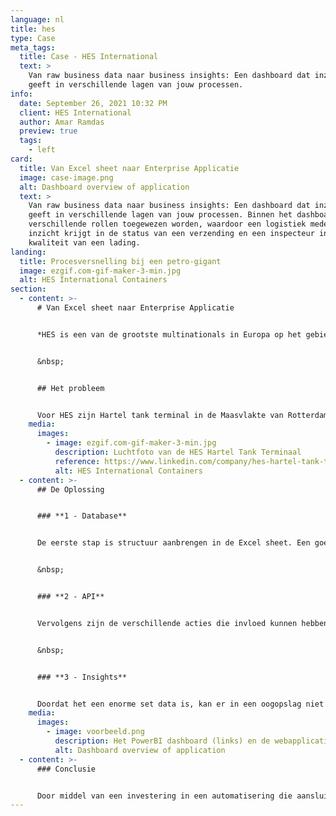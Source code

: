```yaml
---
language: nl
title: hes
type: Case
meta_tags:
  title: Case - HES International
  text: >
    Van raw business data naar business insights: Een dashboard dat inzicht
    geeft in verschillende lagen van jouw processen. 
info:
  date: September 26, 2021 10:32 PM
  client: HES International
  author: Amar Ramdas
  preview: true
  tags:
    - left
card:
  title: Van Excel sheet naar Enterprise Applicatie
  image: case-image.png
  alt: Dashboard overview of application
  text: >
    Van raw business data naar business insights: Een dashboard dat inzicht
    geeft in verschillende lagen van jouw processen. Binnen het dashboard kunnen
    verschillende rollen toegewezen worden, waardoor een logistiek medewerker
    inzicht krijgt in de status van een verzending en een inspecteur in de
    kwaliteit van een lading. 
landing:
  title: Procesversnelling bij een petro-gigant
  image: ezgif.com-gif-maker-3-min.jpg
  alt: HES International Containers
section:
  - content: >-
      # Van Excel sheet naar Enterprise Applicatie


      *HES is een van de grootste multinationals in Europa op het gebied van transporteren, verwerken, mengen en opslaan van bulk. Structuur en overzicht in je data is daarbij van groot belang.*


      &nbsp;


      ## Het probleem


      Voor HES zijn Hartel tank terminal in de Maasvlakte van Rotterdam werd de planning, status en specificaties van verschillende staalonderdelen bijgehouden in een Excel sheet van meer dan 30.000 regels. Het is wellicht al in te beelden hoe foutgevoelig en onoverzichtelijk dit het proces maakt. Om dit in te perken hebben wij een drievoudige oplossing bedacht.
    media:
      images:
        - image: ezgif.com-gif-maker-3-min.jpg
          description: Luchtfoto van de HES Hartel Tank Terminaal
          reference: https://www.linkedin.com/company/hes-hartel-tank-terminal-b-v
          alt: HES International Containers
  - content: >-
      ## De Oplossing


      ### **1 - Database**


      De eerste stap is structuur aanbrengen in de Excel sheet. Een goede structuur biedt houvast, overzicht en duidelijkheid. We hebben een code geschreven die het bestaande Excel bestand kon uitlezen en op de gewenste manier kon structureren. 


      &nbsp;


      ### **2 - API**


      Vervolgens zijn de verschillende acties die invloed kunnen hebben op de data losgetrokken en is geanalyseerd op welk moment deze van toepassing zijn. Zo zijn er API calls geschreven waarmee een fabrieksmedewerker een specifiek onderdeel kan aftekenen, door eerst te kiezen voor de terminal nummer, dan het tanknummer en vervolgens een gefilterde lijst ziet van de beschikbare onderdelen met daarbij hun statussen. Er wordt bijgehouden welke medewerker iets aanpast, zodat altijd kan worden herleid waar acties vandaan komen. De medewerker kan dan voor een onderdeel aangeven waar deze zich bevindt in het proces. Vervolgens houdt de applicatie de status van alle elementen bij en laat zien wanneer een onderdeel, een hele tank of zelfs een hele terminal gereed is. Hierdoor is een hoop werk weggehaald bij de administratieve medewerkers en kan de verantwoordelijkheid liggen bij de mensen die over de onderdelen gaan.


      &nbsp;


      ### **3 - Insights**


      Doordat het een enorme set data is, kan er in een oogopslag niet veel gezegd worden over de status van het project door alleen te kijken naar de tabel waar alles in staat. Daarom hebben we met behulp van onze Business Insights expert een PowerBI dashboard opgezet. In dit dashboard worden verschillende zaken interactief weergegeven, gespitst op het management. Zo wordt er gezien hoeveel vertraging er zit tussen de Planning en de Actuals. Hoeveel staal er op welk punt in het proces zit en wat de status van elke terminal is. Dit alles zorgt ervoor dat er geen menselijke handelingen meer verricht hoeven te worden voor het genereren van rapportages. Verder krijgt het management real-time inzichten in de status van het gehele project, met highlights op key waarden.
    media:
      images:
        - image: voorbeeld.png
          description: Het PowerBI dashboard (links) en de webapplicatie (rechts).
          alt: Dashboard overview of application
  - content: >-
      ### Conclusie


      Door middel van een investering in een automatisering die aansluit op het huidige werkproces, is er een tool ontwikkeld waarmee tijd van de werknemers bespaard is, de data veiliger is opgeslagen, verantwoordelijkheden verplaatst zijn naar de personen die daarover gaan en heeft het management nieuw inzicht in de status van het project.
---
```

